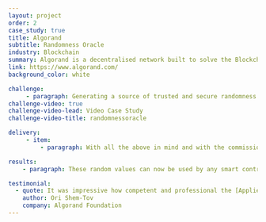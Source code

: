 ```yaml
---
layout: project
order: 2
case_study: true
title: Algorand
subtitle: Randomness Oracle
industry: Blockchain
summary: Algorand is a decentralised network built to solve the Blockchain Trilemma of simultaneously achieving speed, security, and decentralisation. Launched in June 2019 by computer scientist and MIT professor Silvio Micali, Algorand is a permissionless, open-source blockchain network upon which anyone can build. Applied Blockchain has been working closely with the Algorand Foundation since 2019, including developing a range of leading Algorand decentralised applications from Opulous music rights financing, to Aorist high-end digital art marketplace, and core infrastructure such as London Bridge, a secure token bridge between Ethereum and Algorand, and Silent Data, a privacy-preserving data oracle.
link: https://www.algorand.com/
background_color: white

challenge:
     - paragraph: Generating a source of trusted and secure randomness is difficult, especially on-chain. Yet having one is necessary for decentralised applications that depend on randomised processes, such as lotteries, random NFT drops, games, etc. Crucially, it is not enough for most on-chain applications to use "random-looking" quantities (such as the block seed) as sources of randomness. Instead, block proposers have partial control over these quantities, making it possible for rogue block proposers to break applications that depend on these sources being unpredictable.
challenge-video: true
challenge-video-lead: Video Case Study
challenge-video-title: randomnessoracle

delivery:
     - item:
         - paragraph: With all the above in mind and with the commission from the Algorand Foundation, Applied Blockchain was able to design, build, and host the very first randomness Oracle for the Algorand blockchain. The Oracle calls the same VRF used by the Algorand consensus protocol to generate verifiable pseudo-random values stored on-chain.

results:
    - paragraph: These random values can now be used by any smart contract deployed on the Algorand blockchain for free and utilised for various use cases such as on-chain gaming, NFTs, lottery etc. The Applied Blockchain Algorand Randomness Oracle was successfully launched into production on the 17th of November 2022 and is now the official source of randomness on the Algorand blockchain.

testimonial:
  - quote: It was impressive how competent and professional the [Applied Blockchain] team members were, as well as how well we communicated. We had a great experience working with them, since they always understood the importance of the project, and shared our views. Also whenever we requested a change or fix, we usually got quick responses and solutions, so all in all, the experience was excellent.  
    author: Ori Shem-Tov
    company: Algorand Foundation
---
```

